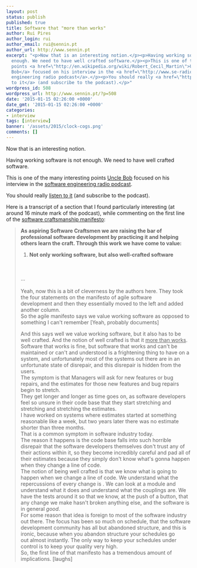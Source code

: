 ```yaml
---
layout: post
status: publish
published: true
title: Software that "more than works"
author: Rui Pires
author_login: rui
author_email: rui@sennin.pt
author_url: http://www.sennin.pt
excerpt: "<p>Now that is an interesting notion.</p><p>Having working software is not
  enough. We need to have well crafted software.</p><p>This is one of the many interesting
  points <a href=\"http://en.wikipedia.org/wiki/Robert_Cecil_Martin\">Uncle
  Bob</a> focused on his interview in the <a href=\"http://www.se-radio.net/\">software
  engineering radio podcast</a>.</p><p>You should really <a href=\"http://www.se-radio.net/2009/11/episode-150-software-craftsmanship-with-bob-martin/\">listen
  to it</a> (and subscribe to the podcast).</p>"
wordpress_id: 508
wordpress_url: http://www.sennin.pt/?p=508
date: '2015-01-15 02:26:00 +0000'
date_gmt: '2015-01-15 02:26:00 +0000'
categories:
- interview
tags: [interview]
banner: '/assets/2015/clock-cogs.png'
comments: []
---
```

<p>Now that is an interesting notion.</p>
<p>Having working software is not enough. We need to have well crafted software.</p>
<p>This is one of the many interesting points <a href="http://en.wikipedia.org/wiki/Robert_Cecil_Martin">Uncle Bob</a> focused on his interview in the <a href="http://www.se-radio.net/">software engineering radio podcast</a>.</p>
<p>You should really <a href="http://www.se-radio.net/2009/11/episode-150-software-craftsmanship-with-bob-martin/">listen to it</a> (and subscribe to the podcast).</p>
<p><a id="more"></a><a id="more-508"></a></p>
<p>Here is a transcript of a section that I found particularly interesting (at around 16 minute mark of the podcast), while commenting on the first line of the <a href="http://manifesto.softwarecraftsmanship.org/">software craftsmanship manifesto</a>:</p>
<blockquote><p><strong>As aspiring Software Craftsmen we are raising the bar of professional software development by practicing it and helping others learn the craft. Through this work we have come to value:</strong></p>
<ol>
<li><strong>Not only working software, but also well-crafted software</strong></li><br />
</ol><br />
...
<div><br clear="none" />Yeah, now this is a bit of cleverness by&nbsp;the authors&nbsp;here. They took the four statements on the manifesto of agile software development&nbsp;and then they essentially moved to the left and added another column.</div>
<div>So the agile manifesto says we value working software as opposed to something I can't remember [Yeah, probably documents]</div></p>
<div>And this says well we value working software, but it also has to be well crafted. And the notion of well crafted is that it <span style="text-decoration: underline;">more than works</span>.</div>
<div>Software that works is fine, but software that works and can't be maintained or can't and understood is a frightening thing to have on a system, and unfortunately most of the systems out there are in an unfortunate state of disrepair, and this disrepair is hidden from the users.</div>
<div>The symptom is that Managers will ask for new features or&nbsp;bug repairs, and the estimates for those new features and bug repairs begin to stretch.</div>
<div>They get&nbsp;longer and longer as time goes on, as software developers feel so unsure in their code base that they start&nbsp;stretching and stretching and stretching&nbsp;the estimates.</div>
<div>I have worked on systems where estimates started at something reasonable like a week, but two years later there was no estimate shorter than three&nbsp;months.</div>
<div>That is a common symptom in software industry today.</div>
<div>The reason it happens is the code base falls into such horrible disrepair that the software developers themselves don't trust any of their actions within it, so they become incredibly careful and pad all of their estimates because they simply don't know what's gonna happen when they change a line of code.</div>
<div>The notion of being well crafted is that we know what is going to happen when we change a line of code.&nbsp;We understand what the repercussions of every change is . We can look at a module and understand what it does and understand what the couplings are. We have the tests around it so that we know, at the push of a button, that any change we make hasn't broken anything else, and the software is in general&nbsp;<em>good</em>.</div>
<div>For some reason that idea is foreign to most of the software industry out there. The focus has been so much on schedule, that the software development community&nbsp;has all but abandoned structure, and this is ironic, because when you abandon structure your schedules go out&nbsp;almost instantly. The only way to keep your schedules under control is to keep your quality very high.</div>
<div></div>
<div>So, the first line of that manifesto has a tremendous amount of implications. [laughs]</div></blockquote>
